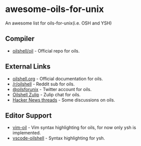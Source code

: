 # awesome-oils-for-unix
An awesome list for oils-for-unix(i.e. OSH and YSH)

## Compiler

- [oilshell/oil](https://github.com/oilshell/oil) - Official repo for oils.

## External Links
- [oilshell.org](https://www.oilshell.org/) - Official documentation for oils.
- [/r/oilshell](https://www.reddit.com/r/oilshell/) - Reddit sub for oils.
- [@oilsforunix](https://twitter.com/oilsforunix) - Twitter account for oils.
- [Oilshell Zulip](https://oilshell.zulipchat.com/) - Zulip chat for oils.
- [Hacker News threads](https://news.ycombinator.com/from?site=oilshell.org) - Some discussions on oils.

## Editor Support

- [vim-oil](https://github.com/glyh/vim-oil) - Vim syntax highlighting for oils, for now only ysh is implemented.
- [vscode-oilshell](https://github.com/karino2/vscode-oilshell) - Syntax highlighting for ysh.
